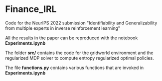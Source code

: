 # Finance_IRL

Code for the NeurIPS 2022 submission "Identifiability and Generalizability from multiple experts in inverse reinforcement learning"

All the results in the paper can be reproduced with the notebook **Experiments.ipynb**

The folder **src/** contains the code for the gridworld environment and the regularized MDP solver to compute entropy regularized optimal policies.

The file **functions.py** contains various functions that are invoked in **Experiments.ipynb**

